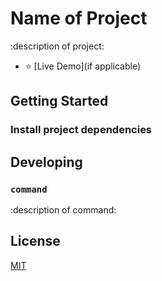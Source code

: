 # Name of Project

:description of project:

- ⭐ [Live Demo](if applicable)

## Getting Started

### Install project dependencies

## Developing

### `command`

:description of command:

## License

[MIT](https://opensource.org/licenses/MIT)
